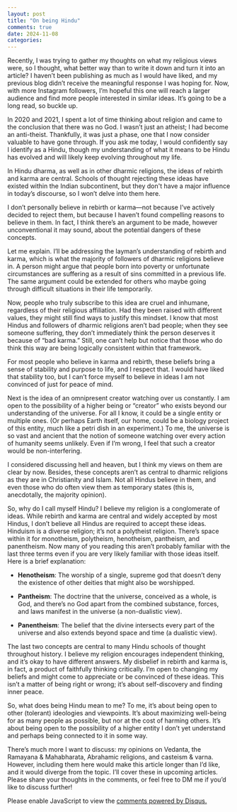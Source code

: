 ```yaml
---
layout: post
title: "On being Hindu"
comments: true
date: 2024-11-08
categories:
---
```


Recently, I was trying to gather my thoughts on what my religious views were, so I thought, what better way than to write it down and turn it into an article? I haven’t been publishing as much as I would have liked, and my previous blog didn’t receive the meaningful response I was hoping for. Now, with more Instagram followers, I’m hopeful this one will reach a larger audience and find more people interested in similar ideas. It’s going to be a long read, so buckle up.

In 2020 and 2021, I spent a lot of time thinking about religion and came to the conclusion that there was no God. I wasn’t just an atheist; I had become an anti-theist. Thankfully, it was just a phase, one that I now consider valuable to have gone through. If you ask me today, I would confidently say I identify as a Hindu, though my understanding of what it means to be Hindu has evolved and will likely keep evolving throughout my life.

In Hindu dharma, as well as in other dharmic religions, the ideas of rebirth and karma are central. Schools of thought rejecting these ideas have existed within the Indian subcontinent, but they don't have a major influence in today’s discourse, so I won’t delve into them here.

I don’t personally believe in rebirth or karma—not because I’ve actively decided to reject them, but because I haven’t found compelling reasons to believe in them. In fact, I think there’s an argument to be made, however unconventional it may sound, about the potential dangers of these concepts.

Let me explain. I’ll be addressing the layman’s understanding of rebirth and karma, which is what the majority of followers of dharmic religions believe in. A person might argue that people born into poverty or unfortunate circumstances are suffering as a result of sins committed in a previous life. The same argument could be extended for others who maybe going through difficult situations in their life temporarily. 

Now, people who truly subscribe to this idea are cruel and inhumane, regardless of their religious affiliation. Had they been raised with different values, they might still find ways to justify this mindset. I know that most Hindus and followers of dharmic religions aren’t bad people; when they see someone suffering, they don’t immediately think the person deserves it because of “bad karma.” Still, one can’t help but notice that those who do think this way are being logically consistent within that framework.

For most people who believe in karma and rebirth, these beliefs bring a sense of stability and purpose to life, and I respect that. I would have liked that stability too, but I can’t force myself to believe in ideas I am not convinced of just for peace of mind.

Next is the idea of an omnipresent creator watching over us constantly. I am open to the possibility of a higher being or “creator” who exists beyond our understanding of the universe. For all I know, it could be a single entity or multiple ones. (Or perhaps Earth itself, our home, could be a biology project of this entity, much like a petri dish in an experiment.) To me, the universe is so vast and ancient that the notion of someone watching over every action of humanity seems unlikely. Even if I’m wrong, I feel that such a creator would be non-interfering.

I considered discussing hell and heaven, but I think my views on them are clear by now. Besides, these concepts aren’t as central to dharmic religions as they are in Christianity and Islam. Not all Hindus believe in them, and even those who do often view them as temporary states (this is, anecdotally, the majority opinion).

So, why do I call myself Hindu? I believe my religion is a conglomerate of ideas. While rebirth and karma are central and widely accepted by most Hindus, I don’t believe all Hindus are required to accept these ideas. Hinduism is a diverse religion; it’s not a polytheist religion. There’s space within it for monotheism, polytheism, henotheism, pantheism, and panentheism. Now many of you reading this aren’t probably familiar with the last three terms even if you are very likely familiar with those ideas itself. Here is a brief explanation:


- **Henotheism**: The worship of a single, supreme god that doesn’t deny the existence of other deities that might also be worshipped.

- **Pantheism**: The doctrine that the universe, conceived as a whole, is God, and there’s no God apart from the combined substance, forces, and laws manifest in the universe (a non-dualistic view).

- **Panentheism**: The belief that the divine intersects every part of the universe and also extends beyond space and time (a dualistic view).


The last two concepts are central to many Hindu schools of thought throughout history. I believe my religion encourages independent thinking, and it’s okay to have different answers. My disbelief in rebirth and karma is, in fact, a product of faithfully thinking critically. I’m open to changing my beliefs and might come to appreciate or be convinced of these ideas. This isn’t a matter of being right or wrong; it’s about self-discovery and finding inner peace.

So, what does being Hindu mean to me? To me, it’s about being open to other (tolerant) ideologies and viewpoints. It’s about maximizing well-being for as many people as possible, but nor  at the cost of harming others. It’s about being open to the possibility of a higher entity I don’t yet understand and perhaps being connected to it in some way.

There’s much more I want to discuss: my opinions on Vedanta, the Ramayana & Mahabharata, Abrahamic religions, and casteism & varna. However, including them here would make this article longer than I’d like, and it would diverge from the topic. I’ll cover these in upcoming articles. Please share your thoughts in the comments, or feel free to DM me if you’d like to discuss further!



  

<div id="disqus_thread"></div> 
<script> 
    var disqus_config = function () {
        this.page.url = 'https://kruxarth.github.io/2024/11/08/on-being-hindu.html'; 
        this.page.identifier = 'on-being-hindu'; 
    }; 
  
   (function() { 
        var d = document, s = d.createElement('script');
        s.src = 'https://kruxarth.disqus.com/embed.js';
        s.setAttribute('data-timestamp', +new Date());
        (d.head || d.body).appendChild(s);
    })(); 

  
    
</script>
<noscript>Please enable JavaScript to view the <a href="https://disqus.com/?ref_noscript">comments powered by Disqus.</a></noscript>


